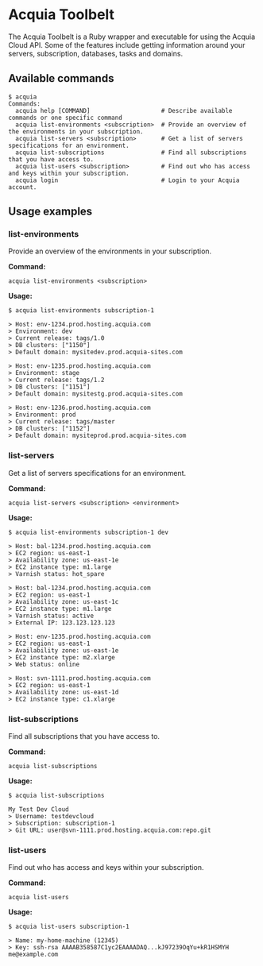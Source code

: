 # Acquia Toolbelt

The Acquia Toolbelt is a Ruby wrapper and executable for using the Acquia
Cloud API. Some of the features include getting information around your servers,
subscription, databases, tasks and domains.

## Available commands

```
$ acquia
Commands:
  acquia help [COMMAND]                    # Describe available commands or one specific command
  acquia list-environments <subscription>  # Provide an overview of the environments in your subscription.
  acquia list-servers <subscription>       # Get a list of servers specifications for an environment.
  acquia list-subscriptions                # Find all subscriptions that you have access to.
  acquia list-users <subscription>         # Find out who has access and keys within your subscription.
  acquia login                             # Login to your Acquia account.
```

## Usage examples

### list-environments

Provide an overview of the environments in your subscription.

**Command:**
```
acquia list-environments <subscription>
```

**Usage:**
```
$ acquia list-environments subscription-1

> Host: env-1234.prod.hosting.acquia.com
> Environment: dev
> Current release: tags/1.0
> DB clusters: ["1150"]
> Default domain: mysitedev.prod.acquia-sites.com

> Host: env-1235.prod.hosting.acquia.com
> Environment: stage
> Current release: tags/1.2
> DB clusters: ["1151"]
> Default domain: mysitestg.prod.acquia-sites.com

> Host: env-1236.prod.hosting.acquia.com
> Environment: prod
> Current release: tags/master
> DB clusters: ["1152"]
> Default domain: mysiteprod.prod.acquia-sites.com
```

### list-servers

Get a list of servers specifications for an environment.

**Command:**
```
acquia list-servers <subscription> <environment>
```

**Usage:**
```
$ acquia list-environments subscription-1 dev

> Host: bal-1234.prod.hosting.acquia.com
> EC2 region: us-east-1
> Availability zone: us-east-1e
> EC2 instance type: m1.large
> Varnish status: hot_spare

> Host: bal-1234.prod.hosting.acquia.com
> EC2 region: us-east-1
> Availability zone: us-east-1c
> EC2 instance type: m1.large
> Varnish status: active
> External IP: 123.123.123.123

> Host: env-1235.prod.hosting.acquia.com
> EC2 region: us-east-1
> Availability zone: us-east-1e
> EC2 instance type: m2.xlarge
> Web status: online

> Host: svn-1111.prod.hosting.acquia.com
> EC2 region: us-east-1
> Availability zone: us-east-1d
> EC2 instance type: c1.xlarge
```

### list-subscriptions

Find all subscriptions that you have access to.

**Command:**
```
acquia list-subscriptions
```

**Usage:**
```
$ acquia list-subscriptions

My Test Dev Cloud
> Username: testdevcloud
> Subscription: subscription-1
> Git URL: user@svn-1111.prod.hosting.acquia.com:repo.git
```

### list-users

Find out who has access and keys within your subscription.

**Command:**
```
acquia list-users
```

**Usage:**
```
$ acquia list-users subscription-1

> Name: my-home-machine (12345)
> Key: ssh-rsa AAAAB358587C1yc2EAAAADAQ...kJ97239OqYu+kR1HSMYH me@example.com
```